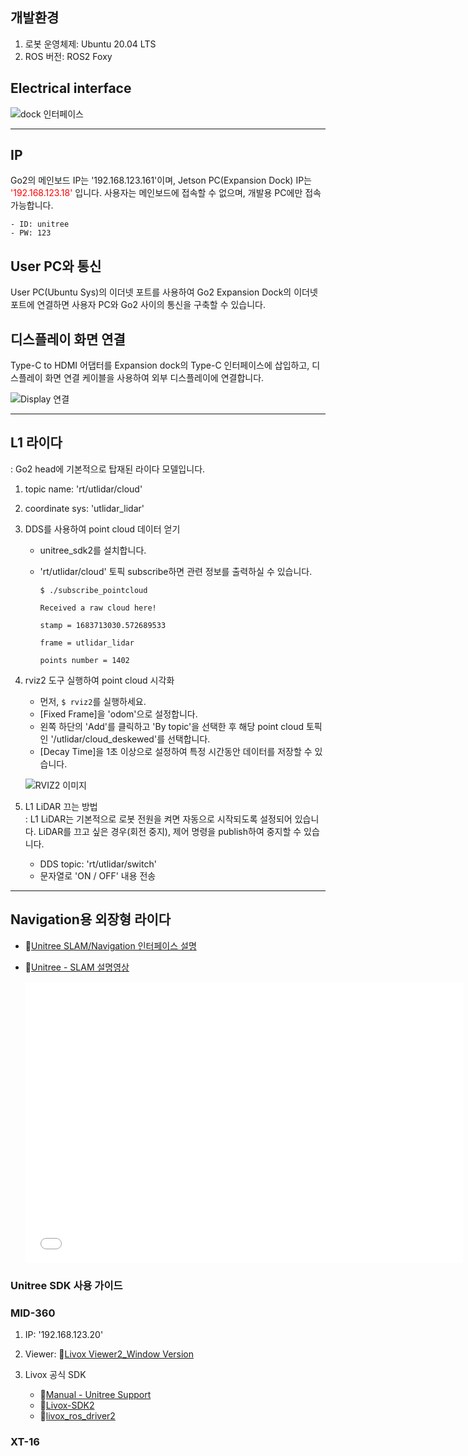 ## 개발환경
1. 로봇 운영체제: Ubuntu 20.04 LTS
2. ROS 버전: ROS2 Foxy

## Electrical interface

![dock 인터페이스](/YMO-support/images/go2_develop/go2_electrical_interface.png)

---

## IP
Go2의 메인보드 IP는 '192.168.123.161'이며, Jetson PC(Expansion Dock) IP는 <span style="color: red">'192.168.123.18'</span> 입니다. 사용자는 메인보드에 접속할 수 없으며, 개발용 PC에만 접속 가능합니다.  

    - ID: unitree  
    - PW: 123

## User PC와 통신
User PC(Ubuntu Sys)의 이더넷 포트를 사용하여 Go2 Expansion Dock의 이더넷 포트에 연결하면 사용자 PC와 Go2 사이의 통신을 구축할 수 있습니다.

## 디스플레이 화면 연결
Type-C to HDMI 어댑터를 Expansion dock의 Type-C 인터페이스에 삽입하고, 디스플레이 화면 연결 케이블을 사용하여 외부 디스플레이에 연결합니다. 

![Display 연결](/YMO-support/images/go2_develop/go2_display.png)

---

## L1 라이다
: Go2 head에 기본적으로 탑재된 라이다 모델입니다.  

1. topic name: 'rt/utlidar/cloud'
2. coordinate sys: 'utlidar_lidar'
3. DDS를 사용하여 point cloud 데이터 얻기
    - unitree_sdk2를 설치합니다.
    - 'rt/utlidar/cloud' 토픽 subscribe하면 관련 정보를 출력하실 수 있습니다. 

        ```
        $ ./subscribe_pointcloud  
        ```  
        ```
        Received a raw cloud here!  
        ```  
        ```
        stamp = 1683713030.572689533  
        ```  
        ```
        frame = utlidar_lidar  
        ```  
        ```
        points number = 1402
        ```  

4. rviz2 도구 실행하여 point cloud 시각화
    - 먼저, ```$ rviz2```를 실행하세요.
    - [Fixed Frame]을 'odom'으로 설정합니다.
    - 왼쪽 하단의 'Add'를 클릭하고 'By topic'을 선택한 후 해당 point cloud 토픽인 '/utlidar/cloud_deskewed'를 선택합니다. 
    - [Decay Time]을 1초 이상으로 설정하여 특정 시간동안 데이터를 저장할 수 있습니다. 
    
    ![RVIZ2 이미지](/YMO-support/images/go2_develop/go2_rviz2.png)

5. L1 LiDAR 끄는 방법  
: L1 LiDAR는 기본적으로 로봇 전원을 켜면 자동으로 시작되도록 설정되어 있습니다. LiDAR를 끄고 싶은 경우(회전 중지), 제어 명령을 publish하여 중지할 수 있습니다. 
    - DDS topic: 'rt/utlidar/switch'
    - 문자열로 'ON / OFF' 내용 전송

---

## Navigation용 외장형 라이다
- 🔗[Unitree SLAM/Navigation 인터페이스 설명](https://support.unitree.com/home/en/developer/SLAM%20and%20Navigation_service)
- 🔗[Unitree - SLAM 설명영상](https://www.bilibili.com/video/BV1kyymYWENd/?buvid=XUE9766E8663F0CF09546CE5B13781F280523)

    <iframe src="//player.bilibili.com/player.html?bvid=BV1kyymYWENd&page=1" 
            scrolling="no" 
            border="0" 
            frameborder="no" 
            framespacing="0" 
            allowfullscreen="true" 
            width="700" 
            height="450"> 
    </iframe>

### Unitree SDK 사용 가이드  

### MID-360
1. IP: '192.168.123.20'

2. Viewer: 🔗[Livox Viewer2_Window Version](https://www.livoxtech.com/mobile/downloads) 

3. Livox 공식 SDK
    - 🔗[Manual - Unitree Support](https://support.unitree.com/home/en/G1_developer/lidar_Instructions)
    - 🔗[Livox-SDK2](https://github.com/Livox-SDK/Livox-SDK2)
    - 🔗[livox_ros_driver2](https://github.com/Livox-SDK/livox_ros_driver2)
    

### XT-16